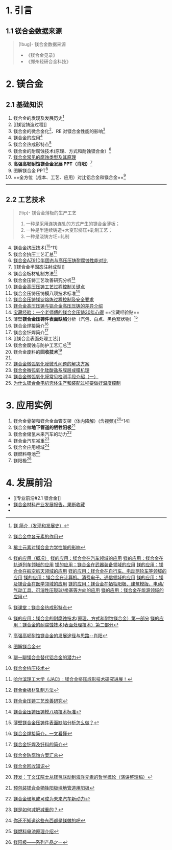 # 1. 引言 
## 1.1 镁合金数据来源 
> [!bug]- 镁合金数据来源 
> - 《镁合金见录》
> - 《郑州轻研合金科技》
# 2. 镁合金 
## 2.1 基础知识 
1. 镁合金的发现及发展历史[^1]
2. [[镁锭铸造过程]] 
3. 镁合金的微合金化[^2]、RE 对镁合金性能的影响[^3]
4. 镁合金的应用[^4]
5. 镁合金热成形特点[^5]
6. 镁合金的耐腐蚀技术(原理、方式和耐蚀镁合金）[^6]
7. [镁合金常见的腐蚀类型及其原理](https://mp.weixin.qq.com/s/MSoIOARYL2mu71uCjlXA3Q)
8. **高强高韧耐蚀镁合金发展 PPT（肖阳）**[^7]
9. 图解镁合金 PPT[^8]
10. ==全方位（成本、工艺、应用）对比铝合金和镁合金==[^9]
----
## 2.2 工艺技术 
> [!tip]- 镁合金薄板的生产工艺 
>1. 一种是采用连铸连轧的方式产生的镁合金薄板；
>2. 一种是半连续铸造+大变形挤压+轧制工艺；
>3. 一种是浇铸方坯+轧制

4. 镁合金挤压技术[[^10]^11]
5. 镁合金挤压工艺汇总[^11]
6. [镁合金AZ91D半固态与高压压铸耐腐蚀性能对比](https://mp.weixin.qq.com/s/3oX5UzQYhTeSuOQvRDlw7Q) 
7. [[镁合金半固态注射成型]]
8. 镁合金板材轧制方法[^12]
9. 镁合金压铸工艺改善研究分析[^13]
10. [镁合金高压压铸工艺过程控制关键点](https://mp.weixin.qq.com/s/LWoeRdPeOY-r2K2gAJAn_g)
11. 镁合金压铸压铸模八项技术标准[^14]
12. [镁合金压铸镁锭熔炼过程控制及安全要求](https://mp.weixin.qq.com/s/jzdtuNI6LWAQO3i63PqDVg)
13. [镁合金高压压铸与铝合金高压压铸的差异介绍](https://mp.weixin.qq.com/s/G2aYXlie7xIeeLqey09lRg)
14. [宝藏经验：一个老师傅的镁合金压铸30年心得](https://mp.weixin.qq.com/s/82tFLXHeEsN899HglNfarw) ==宝藏经验贴==
15. 薄壁**镁合金压铸件表面缺陷**分析（汽包、白点、黑色絮状物）[^15]
16. 镁合金焊接简介[^16]
17. 镁合金钎焊简介[^17]
18. [[镁合金表面处理工艺]]
19. 镁合金腐蚀与防护工艺汇总[^19]
20. 镁合金废料的**回收技术**[^20]
21. 
22. [镁合金微弧氧化膜微孔问题的解决方案](https://mp.weixin.qq.com/s/CSxS4ZMO9XXrmyTgP93Ivw)
23. [镁合金微弧氧化硅酸盐系膜层成膜机理](https://mp.weixin.qq.com/s/5UcOAa3zTq2F_WnhvBf0RQ)
24. [镁合金微弧氧化膜常见检测手段介绍（一）](https://mp.weixin.qq.com/s/cndNrjvZlUjPOi7YM8QUZA)
25. [为什么镁合金电机壳体生产和装配过程要做好温度控制](https://mp.weixin.qq.com/s/8zkY5quWFJxB0eRLWwCt6Q)

# 3. 应用实例 
1. 镁合金骨架和镁合金血管支架（体内降解）(含视频)[[^21]^14]
2. 镁合金做**地下管道的牺牲阳极**[^22]
3. 镁合金储氢未来汽车的动力[^23]
4. 镁合金汽车减重[^24]
5. 镁合金应用领域[^25]
6. 镁燃料电池[^26]
7. 镁阳极[^27]

# 4. 发展前沿 
- [[专业前沿#2.1 镁合金]]
- [镁合金材料产业发展报告，果断收藏](https://mp.weixin.qq.com/s/hZWt-bwXiSCGQHOaof-Ezw)
- 

[^1]: [镁 简介（发现和发展史）](https://mp.weixin.qq.com/s/4ZlXpRMCb9ejYxYBniM3PA)

[^2]: [镁合金中各元素的作用](https://mp.weixin.qq.com/s/158VleIAMu6PiaI13h5lDQ)
[^3]: [稀土元素对镁合金力学性能的影响](https://mp.weixin.qq.com/s?__biz=MzAxNzcyOTUxNQ%3D%3D&mid=2650562570&idx=1&sn=0dc4829995d653fa4cf22847a0675685&scene=45#wechat_redirect)
[^4]: [镁的应用（概况）](https://mp.weixin.qq.com/s/JIEki8A9gFC4OPiIiLwDAw)
	[镁的应用：镁合金在汽车领域的应用](https://mp.weixin.qq.com/s/go4T3m573i_PJhnYDGdExQ)
	[镁的应用：镁合金在轨道列车领域的应用](https://mp.weixin.qq.com/s/9DvhjyNmCNdv1K2RlLm0dg)
	[镁的应用：镁合金在武器装备领域的应用](https://mp.weixin.qq.com/s/GDHqs27uiZmwZeMnlBt-Hg)
	[镁的应用：镁合金在航空航天领域的应用](https://mp.weixin.qq.com/s/V1u0GpydzDDICwhtYrJWuQ)
	[镁的应用：镁合金在自行车、电动两轮车等领域的应用](https://mp.weixin.qq.com/s/L9TTj9c226Ep8ARgmklDIg)
	[镁的应用：镁合金在计算机、消费电子、通信领域的应用](https://mp.weixin.qq.com/s/-cZOhULp3B3pAaWFI0kSUA)
	[镁的应用：镁及镁合金在医学领域的应用](https://mp.weixin.qq.com/s/Tw3J_vISFir5MuTVkwRa8g)
	[镁的应用：镁合金在牺牲阳极、建筑模版、电动/气动工具、可溶性压裂球/桥塞等方向的应用](https://mp.weixin.qq.com/s/blWTwrZjj1upBVL4NL_vJA)
	[镁的应用：镁合金在能源领域的应用](https://mp.weixin.qq.com/s/Nli3ExFxbvwEHoNXY-fwew)
[^5]: [镁课堂：镁合金热成形特点](https://mp.weixin.qq.com/s/1ccNuwWbV9z3UbXFJzo4qg)
[^6]: [镁的应用：镁合金的耐腐蚀技术(原理、方式和耐蚀镁合金）第一部分](https://mp.weixin.qq.com/s/554U4k5U9ZUOLJMm2Uu17w)
	[镁的应用：镁合金的耐腐蚀技术(表面处理技术）第二部分](https://mp.weixin.qq.com/s/3Pdokf2ExtfRk1cdrCodUg)
[^7]: [高强高韧耐蚀镁合金的发展途径与思路--肖阳](https://mp.weixin.qq.com/s/WyFf_Nw0MZTDo7pU8_zNEw)
[^8]: [图解镁合金](https://mp.weixin.qq.com/s/CwlrDzfxq5er57veqaCggA)
[^9]: [聊一聊镁合金替代铝合金的潜力](https://mp.weixin.qq.com/s/wUKNpwl3BmVfbQ4FNxMyfw)
[^10]: [镁合金挤压技术](https://mp.weixin.qq.com/s/cUUVSuQ8bvABLdAVgicmxg)
[^11]: [哈尔滨理工大学《JAC》: 镁合金挤压成形技术研究进展！](https://mp.weixin.qq.com/s?__biz=MzA4NDk3ODEwNQ%3D%3D&mid=2698876908&idx=2&sn=5ff2a1d31e528cd135c557fd38017796&scene=45#wechat_redirect)
[^12]: [镁合金板材轧制方法](https://mp.weixin.qq.com/s/Zl0gzVZsUTXa0BrkyAyS9Q)
[^13]: [镁合金压铸工艺改善研究](https://mp.weixin.qq.com/s/tb9D15Un9AsU3axfd2qEsw)
[^14]: [镁合金压铸压铸模八项技术标准](https://mp.weixin.qq.com/s/a_IWUmvIQx3T-DKeA8xZOQ)
[^15]: [薄壁镁合金压铸件表面缺陷分析怎么做？](https://mp.weixin.qq.com/s/7VByXC11Yr9srWCMBU287Q)
[^16]: [镁合金焊接简介，一文看懂](https://mp.weixin.qq.com/s/XVRxKxLRbhRX4HmlMI1kDA)
[^17]: [镁合金钎焊及钎料的简介](https://mp.weixin.qq.com/s/vJUHaa9rnwzx1JOcwC2NAg)
[^18]: [我们身边镁合金表面工艺是来之不易的](https://mp.weixin.qq.com/s/dSYjxKU7LtrRIAyNUaxxfA)
[^19]: [镁合金防腐蚀方案汇总](https://mp.weixin.qq.com/s/r1eJBTcrytZDSSiwLeKeeQ)
[^20]: [镁合金回收知识](https://mp.weixin.qq.com/s/dr5erdY83PAkPZgp2SY6lg)
[^21]: [转发：丁文江院士从镁氢联动到海洋元素的哲学概论（演讲整理稿）](https://mp.weixin.qq.com/s/bAzwkptQWmg_Saj8bch-9Q)
[^22]: [预包装镁合金牺牲阳极埋地管道用阳极](https://mp.weixin.qq.com/s/x33cVEQIAmwlZXkpGkn5Zg)
[^23]: [镁合金储氢或可成为未来汽车新动力](https://mp.weixin.qq.com/s/6aHhGR_xQ4Aisv1vCG7VGg)
[^24]: [镁是如何减肥减重的？](https://mp.weixin.qq.com/s/1fPTan5aHMyXw_-f0D_jUA)
[^25]: [你还不知道这些东西都是镁做的吧](https://mp.weixin.qq.com/s/PxDm7aQOOSN73dS9gEn73w)
[^26]: [镁燃料电池原理介绍](https://mp.weixin.qq.com/s/8UHwHUk1NzJVLufjkjgA6A)

[^27]: [镁阳极——系列产品之一](https://mp.weixin.qq.com/s/vLfLQgq0NF360eZjrD9Gmw)
[^28]: [镁合金挤压技术篇](https://mp.weixin.qq.com/s/IziYbpiNA9-iUl5NFicCrw)
[^29]: [骨科植入器械用镁合金](https://mp.weixin.qq.com/s/N4yQ347-maTLuTg_ojBoxQ)

